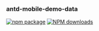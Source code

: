 
### antd-mobile-demo-data

[![npm package](https://img.shields.io/npm/v/antd-mobile-demo-data.svg?style=flat-square)](https://www.npmjs.org/package/antd-mobile-demo-data)
[![NPM downloads](http://img.shields.io/npm/dm/antd-mobile-demo-data.svg?style=flat-square)](https://npmjs.org/package/antd-mobile-demo-data)

